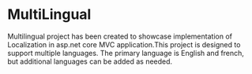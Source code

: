 # MultiLingual
Multilingual project has been created to showcase implementation of Localization in asp.net core MVC application.This project is designed to support multiple languages. The primary language is English and french,
but additional languages can be added as needed.